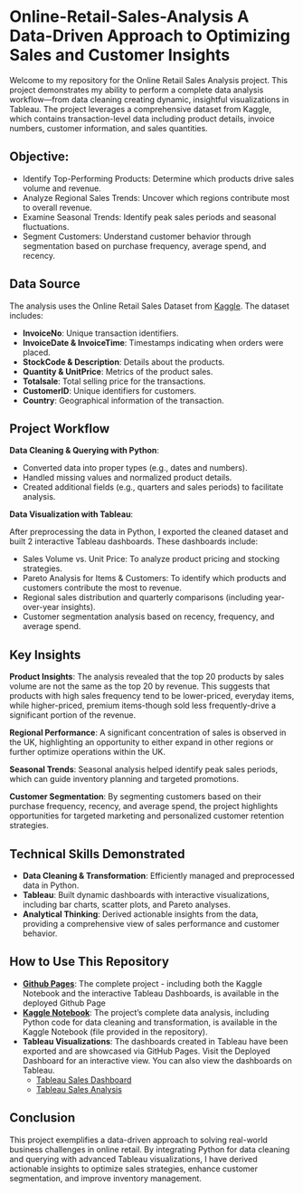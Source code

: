# Online-Retail-Sales-Analysis A Data-Driven Approach to Optimizing Sales and Customer Insights

Welcome to my repository for the Online Retail Sales Analysis project. This project demonstrates my ability to perform a complete data analysis workflow—from data cleaning creating dynamic, insightful visualizations in Tableau. The project leverages a comprehensive dataset from Kaggle, which contains transaction-level data including product details, invoice numbers, customer information, and sales quantities.


## Objective:
- Identify Top-Performing Products: Determine which products drive sales volume and revenue.
- Analyze Regional Sales Trends: Uncover which regions contribute most to overall revenue.
- Examine Seasonal Trends: Identify peak sales periods and seasonal fluctuations.
- Segment Customers: Understand customer behavior through segmentation based on purchase frequency, average spend, and recency.


## Data Source
The analysis uses the Online Retail Sales Dataset from [Kaggle](https://www.kaggle.com/datasets/rohitmahulkar/online-retails-sale-dataset/code). The dataset includes:
- **InvoiceNo**: Unique transaction identifiers.
- **InvoiceDate & InvoiceTime**: Timestamps indicating when orders were placed.
- **StockCode & Description**: Details about the products.
- **Quantity & UnitPrice**: Metrics of the product sales.
- **Totalsale**: Total selling price for the transactions.
- **CustomerID**: Unique identifiers for customers.
- **Country**: Geographical information of the transaction.


## Project Workflow
**Data Cleaning & Querying with Python**:
- Converted data into proper types (e.g., dates and numbers).
- Handled missing values and normalized product details.
- Created additional fields (e.g., quarters and sales periods) to facilitate analysis.

**Data Visualization with Tableau**:

After preprocessing the data in Python, I exported the cleaned dataset and built 2 interactive Tableau dashboards. These dashboards include:
- Sales Volume vs. Unit Price: To analyze product pricing and stocking strategies.
- Pareto Analysis for Items & Customers: To identify which products and customers contribute the most to revenue.
- Regional sales distribution and quarterly comparisons (including year-over-year insights).
- Customer segmentation analysis based on recency, frequency, and average spend.

  
## Key Insights
**Product Insights**:
The analysis revealed that the top 20 products by sales volume are not the same as the top 20 by revenue. This suggests that products with high sales frequency tend to be lower-priced, everyday items, while higher-priced, premium items-though sold less frequently-drive a significant portion of the revenue.

**Regional Performance**:
A significant concentration of sales is observed in the UK, highlighting an opportunity to either expand in other regions or further optimize operations within the UK.

**Seasonal Trends**:
Seasonal analysis helped identify peak sales periods, which can guide inventory planning and targeted promotions.

**Customer Segmentation**:
By segmenting customers based on their purchase frequency, recency, and average spend, the project highlights opportunities for targeted marketing and personalized customer retention strategies.

## Technical Skills Demonstrated
- **Data Cleaning & Transformation**: Efficiently managed and preprocessed data in Python.
- **Tableau**: Built dynamic dashboards with interactive visualizations, including bar charts, scatter plots, and Pareto analyses.
- **Analytical Thinking**: Derived actionable insights from the data, providing a comprehensive view of sales performance and customer behavior.


## How to Use This Repository
- [**Github Pages**](https://ajaanek.github.io/Online-Retail-Sales-Analysis/): The complete project - including both the Kaggle Notebook and the interactive Tableau Dashboards, is available in the deployed Github Page
- [**Kaggle Notebook**](https://www.kaggle.com/code/ajaanekanagasabai/online-retail-sales-analysis): The project’s complete data analysis, including Python code for data cleaning and transformation, is available in the Kaggle Notebook (file provided in the repository).
- **Tableau Visualizations**: The dashboards created in Tableau have been exported and are showcased via GitHub Pages. Visit the Deployed Dashboard for an interactive view. You can also view the dashboards on Tableau.
  - [Tableau Sales Dashboard](https://public.tableau.com/app/profile/ajaane.kanagasabai/viz/OnlineRetailSalesAnalysis_17332491897690/SalesDashboard)
  - [Tableau Sales Analysis](https://public.tableau.com/app/profile/ajaane.kanagasabai/viz/OnlineRetailSalesAnalysis_17332491897690/SalesAnalysis?publish=yes)


## Conclusion
This project exemplifies a data-driven approach to solving real-world business challenges in online retail. By integrating Python for data cleaning and querying with advanced Tableau visualizations, I have derived actionable insights to optimize sales strategies, enhance customer segmentation, and improve inventory management.

